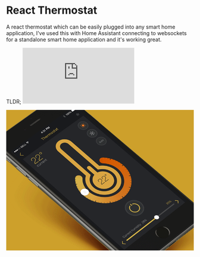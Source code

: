 # React Thermostat

A react thermostat which can be easily plugged into any smart home application, I've used this with Home Assistant connecting to websockets for a standalone smart home application and it's working great.

TLDR; ![Online Demo](https://shannonhochkins.github.io/react-thermostat/dist/index.html)

![](https://github.com/shannonhochkins/react-thermostat/blob/master/demo.gif)
